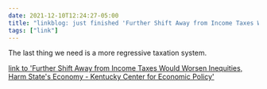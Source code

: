 ```yaml
---
date: 2021-12-10T12:24:27-05:00
title: "linkblog: just finished 'Further Shift Away from Income Taxes Would Worsen Inequities, Harm State's Economy - Kentucky Center for Economic Policy'"
tags: ["link"]
---
```

The last thing we need is a more regressive taxation system.
 
[link to 'Further Shift Away from Income Taxes Would Worsen Inequities, Harm State's Economy - Kentucky Center for Economic Policy'](https://kypolicy.org/further-shift-away-from-income-taxes-in-kentucky-would-worsen-inequities-harm-state-economy/)
